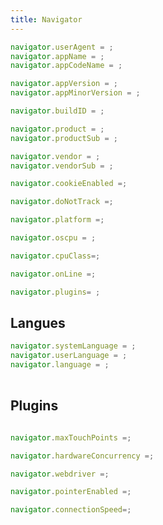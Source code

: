 ```yaml
---
title: Navigator
---
```


```javascript
navigator.userAgent = ;
navigator.appName = ;
navigator.appCodeName = ;
```

```javascript
navigator.appVersion = ;
navigator.appMinorVersion = ;
```

```javascript
navigator.buildID = ;
```

```javascript
navigator.product = ;
navigator.productSub = ;
```

```javascript
navigator.vendor = ;
navigator.vendorSub = ;
```


```javascript
navigator.cookieEnabled =;
```

```javascript
navigator.doNotTrack =;
```

```javascript
navigator.platform =;
```

```javascript
navigator.oscpu = ;
```

```javascript
navigator.cpuClass=;
```

```javascript
navigator.onLine =;
```

```javascript
navigator.plugins= ;
```


## Langues

```javascript
navigator.systemLanguage = ;
navigator.userLanguage = ;
navigator.language = ;
```

<table>
<script language='javascript'>
let a = "";
	for (i=0; i < navigator.languages.length; i++)
		 a += '<tr><td>' + navigator.languages[i] + '</td></tr>';

</script>
</table>

## Plugins

```javascript
```


```javascript
navigator.maxTouchPoints =;
```


```javascript
navigator.hardwareConcurrency =;
```


```javascript
navigator.webdriver =;
```


```javascript
navigator.pointerEnabled =;
```

```javascript
navigator.connectionSpeed=;
```


<script type="application/javascript">
(function() {

  window.addEventListener("load",
    function (event) {
			let i = 0;
  		let operators = document.querySelectorAll(".token.operator");

      operators[i++].nextSibling.textContent  = ` "${navigator.userAgent}"`;
			operators[i++].nextSibling.textContent  = ` "${navigator.appName}"`;
			operators[i++].nextSibling.textContent  = ` "${navigator.appCodeName}"`;
			operators[i++].nextSibling.textContent  = ` "${navigator.appVersion}"`;
			operators[i++].nextSibling.textContent  = ` "${navigator.appMinorVersion}"`;
			operators[i++].nextSibling.textContent  = ` "${navigator.buildID}"`;
			operators[i++].nextSibling.textContent  = ` "${navigator.product}"`;
			operators[i++].nextSibling.textContent  = ` "${navigator.productSub}"`;
			operators[i++].nextSibling.textContent  = ` "${navigator.vendor}"`;
			operators[i++].nextSibling.textContent  = ` "${navigator.vendorSub}"`;

			operators[i++].nextSibling.textContent  = ` "${navigator.cookieEnabled}"`;
			operators[i++].nextSibling.textContent  = ` "${navigator.doNotTrack}"`;
			operators[i++].nextSibling.textContent  = ` "${navigator.platform}"`;
			operators[i++].nextSibling.textContent  = ` "${navigator.oscpu}"`;
			operators[i++].nextSibling.textContent  = ` "${navigator.cpuClass}"`;

			operators[i++].nextSibling.textContent  = ` "${navigator.onLine}"`;

			let t = "";
			for (j=0; j<navigator.plugins.length; j++)
		 		t += navigator.plugins[j].name + ' (' + navigator.plugins[j].version + ') ' + navigator.plugins[j].filename + ' '+navigator.plugins[j].description + ' ';

			operators[i++].nextSibling.textContent  = t;

			operators[i++].nextSibling.textContent  = ` "${navigator.systemLanguage}"`;
			operators[i++].nextSibling.textContent  = ` "${navigator.userLanguage}"`;
			operators[i++].nextSibling.textContent  = ` "${navigator.language}"`;

			operators[i++].nextSibling.textContent  = ` ${navigator.maxTouchPoints}`;
			operators[i++].nextSibling.textContent  = ` ${navigator.hardwareConcurrency}`;
			operators[i++].nextSibling.textContent  = ` ${navigator.webdriver}`;
			operators[i++].nextSibling.textContent  = ` "${navigator.pointerEnabled}"`;
			operators[i++].nextSibling.textContent  = ` "${navigator.pointerEnabled}"`;
    }, true);
})();
</script>
